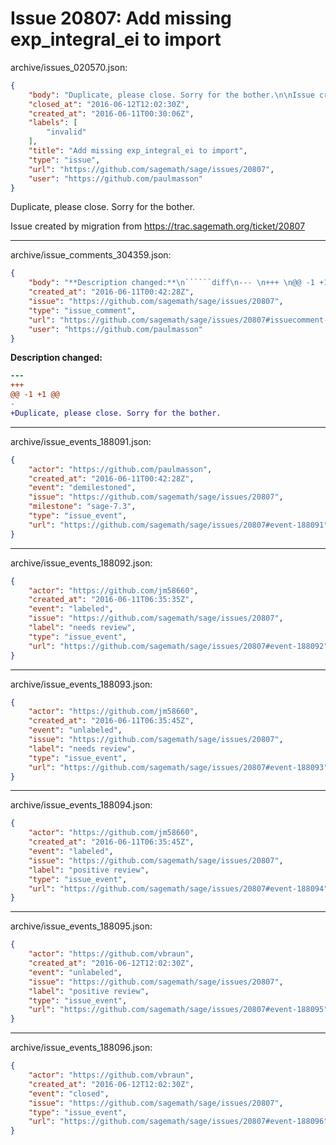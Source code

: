# Issue 20807: Add missing exp_integral_ei to import

archive/issues_020570.json:
```json
{
    "body": "Duplicate, please close. Sorry for the bother.\n\nIssue created by migration from https://trac.sagemath.org/ticket/20807\n\n",
    "closed_at": "2016-06-12T12:02:30Z",
    "created_at": "2016-06-11T00:30:06Z",
    "labels": [
        "invalid"
    ],
    "title": "Add missing exp_integral_ei to import",
    "type": "issue",
    "url": "https://github.com/sagemath/sage/issues/20807",
    "user": "https://github.com/paulmasson"
}
```
Duplicate, please close. Sorry for the bother.

Issue created by migration from https://trac.sagemath.org/ticket/20807





---

archive/issue_comments_304359.json:
```json
{
    "body": "**Description changed:**\n``````diff\n--- \n+++ \n@@ -1 +1 @@\n-\n+Duplicate, please close. Sorry for the bother.\n``````\n",
    "created_at": "2016-06-11T00:42:28Z",
    "issue": "https://github.com/sagemath/sage/issues/20807",
    "type": "issue_comment",
    "url": "https://github.com/sagemath/sage/issues/20807#issuecomment-304359",
    "user": "https://github.com/paulmasson"
}
```

**Description changed:**
``````diff
--- 
+++ 
@@ -1 +1 @@
-
+Duplicate, please close. Sorry for the bother.
``````




---

archive/issue_events_188091.json:
```json
{
    "actor": "https://github.com/paulmasson",
    "created_at": "2016-06-11T00:42:28Z",
    "event": "demilestoned",
    "issue": "https://github.com/sagemath/sage/issues/20807",
    "milestone": "sage-7.3",
    "type": "issue_event",
    "url": "https://github.com/sagemath/sage/issues/20807#event-188091"
}
```



---

archive/issue_events_188092.json:
```json
{
    "actor": "https://github.com/jm58660",
    "created_at": "2016-06-11T06:35:35Z",
    "event": "labeled",
    "issue": "https://github.com/sagemath/sage/issues/20807",
    "label": "needs review",
    "type": "issue_event",
    "url": "https://github.com/sagemath/sage/issues/20807#event-188092"
}
```



---

archive/issue_events_188093.json:
```json
{
    "actor": "https://github.com/jm58660",
    "created_at": "2016-06-11T06:35:45Z",
    "event": "unlabeled",
    "issue": "https://github.com/sagemath/sage/issues/20807",
    "label": "needs review",
    "type": "issue_event",
    "url": "https://github.com/sagemath/sage/issues/20807#event-188093"
}
```



---

archive/issue_events_188094.json:
```json
{
    "actor": "https://github.com/jm58660",
    "created_at": "2016-06-11T06:35:45Z",
    "event": "labeled",
    "issue": "https://github.com/sagemath/sage/issues/20807",
    "label": "positive review",
    "type": "issue_event",
    "url": "https://github.com/sagemath/sage/issues/20807#event-188094"
}
```



---

archive/issue_events_188095.json:
```json
{
    "actor": "https://github.com/vbraun",
    "created_at": "2016-06-12T12:02:30Z",
    "event": "unlabeled",
    "issue": "https://github.com/sagemath/sage/issues/20807",
    "label": "positive review",
    "type": "issue_event",
    "url": "https://github.com/sagemath/sage/issues/20807#event-188095"
}
```



---

archive/issue_events_188096.json:
```json
{
    "actor": "https://github.com/vbraun",
    "created_at": "2016-06-12T12:02:30Z",
    "event": "closed",
    "issue": "https://github.com/sagemath/sage/issues/20807",
    "type": "issue_event",
    "url": "https://github.com/sagemath/sage/issues/20807#event-188096"
}
```
